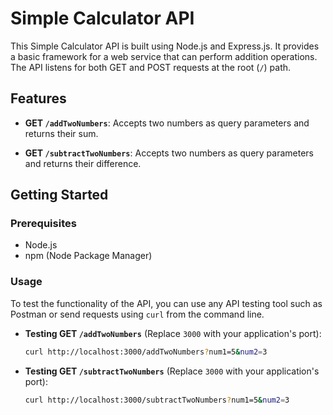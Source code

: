 # Simple Calculator API

This Simple Calculator API is built using Node.js and Express.js. It provides a basic framework for a web service that can perform addition operations. The API listens for both GET and POST requests at the root (`/`) path.

## Features

- **GET `/addTwoNumbers`**: Accepts two numbers as query parameters and returns their sum.

- **GET `/subtractTwoNumbers`**: Accepts two numbers as query parameters and returns their difference.

## Getting Started

### Prerequisites

- Node.js
- npm (Node Package Manager)

### Usage

To test the functionality of the API, you can use any API testing tool such as Postman or send requests using `curl` from the command line.

- **Testing GET `/addTwoNumbers`** (Replace `3000` with your application's port):

  ```sh
  curl http://localhost:3000/addTwoNumbers?num1=5&num2=3
  ```

- **Testing GET `/subtractTwoNumbers`** (Replace `3000` with your application's port):
  ```sh
  curl http://localhost:3000/subtractTwoNumbers?num1=5&num2=3
  ```
